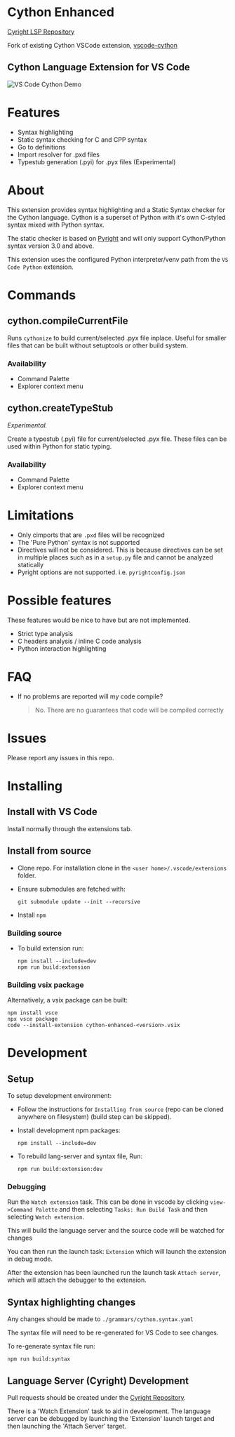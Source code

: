 # Cython Enhanced

[Cyright LSP Repository](https://github.com/whoami730/cyright)

Fork of existing Cython VSCode extension, [vscode-cython](https://github.com/ktnrg45/vs-code-cython)

## Cython Language Extension for VS Code

![VS Code Cython Demo](./assets/demo.gif)

# Features

- Syntax highlighting
- Static syntax checking for C and CPP syntax
- Go to definitions
- Import resolver for .pxd files
- Typestub generation (.pyi) for .pyx files (Experimental)

# About

This extension provides syntax highlighting and a Static Syntax checker for the Cython language.
Cython is a superset of Python with it's own C-styled syntax mixed with Python syntax.

The static checker is based on [Pyright](https://github.com/microsoft/pyright) and will only support Cython/Python syntax version 3.0 and above.

This extension uses the configured Python interpreter/venv path from the `VS Code Python` extension.

# Commands


## cython.compileCurrentFile

Runs `cythonize` to build current/selected .pyx file inplace.
Useful for smaller files that can be built without setuptools or other build system.

### Availability
- Command Palette
- Explorer context menu

## cython.createTypeStub
*Experimental.*

Create a typestub (.pyi) file for current/selected .pyx file.
These files can be used within Python for static typing.

### Availability
- Command Palette
- Explorer context menu


# Limitations

- Only cimports that are `.pxd` files will be recognized
- The 'Pure Python' syntax is not supported
- Directives will not be considered. This is because directives can be set in multiple places such as in a `setup.py` file and cannot be analyzed statically
- Pyright options are not supported. i.e. `pyrightconfig.json`

# Possible features
These features would be nice to have but are not implemented.

- Strict type analysis
- C headers analysis / inline C code analysis
- Python interaction highlighting

# FAQ

- If no problems are reported will my code compile?

  > No. There are no guarantees that code will be compiled correctly

# Issues

Please report any issues in this repo.

# Installing

## Install with VS Code

Install normally through the extensions tab.

## Install from source

- Clone repo. For installation clone in the `<user home>/.vscode/extensions` folder.

- Ensure submodules are fetched with:

  ```
  git submodule update --init --recursive
  ```

- Install `npm`

### Building source
- To build extension run:
  ```
  npm install --include=dev
  npm run build:extension
  ```
### Building vsix package

Alternatively, a vsix package can be built:
```
npm install vsce
npx vsce package
code --install-extension cython-enhanced-<version>.vsix
```

# Development

## Setup

To setup development environment:

- Follow the instructions for `Installing from source` (repo can be cloned anywhere on filesystem) (build step can be skipped).

- Install development npm packages:

  ```
  npm install --include=dev
  ```

- To rebuild lang-server and syntax file, Run:

  ```
  npm run build:extension:dev
  ```

### Debugging

Run the `Watch extension` task. This can be done in vscode by clicking `view->Command Palette` and then selecting `Tasks: Run Build Task` and then selecting `Watch extension`.

This will build the language server and the source code will be watched for changes

You can then run the launch task: `Extension` which will launch the extension in debug mode.

After the extension has been launched run the launch task `Attach server`, which will attach the debugger to the extension.

## Syntax highlighting changes

Any changes should be made to `./grammars/cython.syntax.yaml`

The syntax file will need to be re-generated for VS Code to see changes.

To re-generate syntax file run:

```
npm run build:syntax
```

## Language Server (Cyright) Development

Pull requests should be created under the [Cyright Repository](https://github.com/whoami730/cyright).

There is a 'Watch Extension' task to aid in development.
The language server can be debugged by launching the 'Extension' launch target and then launching the 'Attach Server' target.
